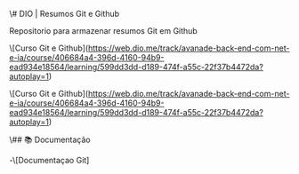 \\# DIO | Resumos Git e Github







Repositorio para armazenar resumos Git em Github







\\\[Curso Git e Github](https://web.dio.me/track/avanade-back-end-com-net-e-ia/course/406684a4-396d-4160-94b9-ead934e18564/learning/599dd3dd-d189-474f-a55c-22f37b4472da?autoplay=1)

\\\[Curso Git e Github](https://web.dio.me/track/avanade-back-end-com-net-e-ia/course/406684a4-396d-4160-94b9-ead934e18564/learning/599dd3dd-d189-474f-a55c-22f37b4472da?autoplay=1)





\\## 📚 Documentação







-\\\[Documentaçao Git]

